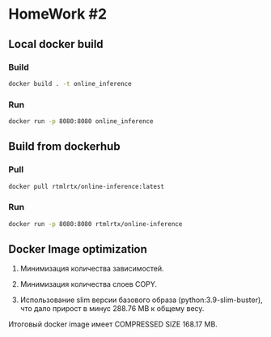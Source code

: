 # HomeWork #2

## Local docker build
### Build
```bash
docker build . -t online_inference
```
### Run
```bash
docker run -p 8080:8080 online_inference
```

## Build from dockerhub
### Pull
```bash
docker pull rtmlrtx/online-inference:latest     
```

### Run
```bash
docker run -p 8080:8080 rtmlrtx/online-inference
```

## Docker Image optimization
1. Минимизация количества зависимостей.

2. Минимизация количества слоев COPY.

3. Использование slim версии базового образа (python:3.9-slim-buster), что дало прирост в минус 288.76 MB
к общему весу. 

Итоговый docker image имеет COMPRESSED SIZE 168.17 MB.
